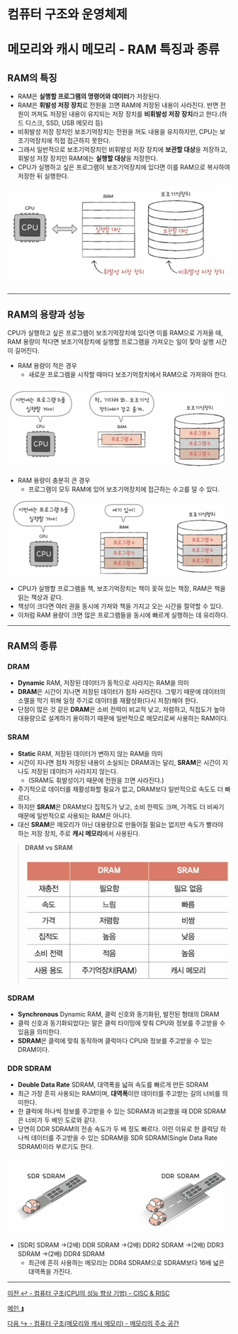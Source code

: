 # 컴퓨터 구조와 운영체제

# 메모리와 캐시 메모리 - RAM 특징과 종류

## RAM의 특징

- RAM은 **실행할 프로그램의 명령어와 데이터**가 저장된다.
- RAM은 **휘발성 저장 장치**로 전원을 끄면 RAM에 저장된 내용이 사라진다. 반면 전원이 꺼져도 저장된 내용이 유지되는 저장 장치를 **비휘발성 저장 장치**라고 한다.(하드 디스크, SSD, USB 메모리 등)
- 비휘발성 저장 장치인 보조기억장치는 전원을 꺼도 내용을 유지하지만, CPU는 보조기억장치에 직접 접근하지 못한다.
- 그래서 일반적으로 보조기억장치인 비휘발성 저장 장치에 **보관할 대상**을 저장하고, 휘발성 저장 장치인 RAM에는 **실행할 대상**을 저장한다.
- CPU가 실행하고 싶은 프로그램이 보조기억장치에 있다면 이를 RAM으로 복사하여 저장한 뒤 실행한다.

![img.png](image/img.png)

---

## RAM의 용량과 성능

CPU가 실행하고 싶은 프로그램이 보조기억장치에 있다면 이를 RAM으로 가져올 때, RAM 용량이 적다면 보조기억장치에 실행할 프로그램을 가져오는 일이 잦아 실행 시간이 길어진다.

- RAM 용량이 적은 경우
  - 새로운 프로그램을 시작할 때마다 보조기억장치에서 RAM으로 가져와야 한다.

![img_1.png](image/img_1.png)

- RAM 용량이 충분히 큰 경우
  - 프로그램이 모두 RAM에 있어 보조기억장치에 접근하는 수고를 덜 수 있다.

![img_2.png](image/img_2.png)

- CPU가 실행할 프로그램을 책, 보조기억장치는 책이 꽂혀 있는 책장, RAM은 책을 읽는 책상과 같다.
- 책상이 크다면 여러 권을 동시에 가져와 책을 가지고 오는 시간을 절약할 수 있다.
- 이처럼 RAM 용량이 크면 많은 프로그램들을 동시에 빠르게 실행하는 데 유리하다.

---

## RAM의 종류

### DRAM

- **Dynamic** RAM, 저장된 데이터가 동적으로 사라지는 RAM을 의미
- **DRAM**은 시간이 지나면 저장된 데이터가 점차 사라진다. 그렇기 때문에 데이터의 소멸을 막기 위해 일정 주기로 데이터를 재활성화(다시 저장)해야 한다.
- 단점이 많은 것 같은 **DRAM**은 소비 전력이 비교적 낮고, 저렴하고, 직접도가 높아 대용량으로 설계하기 용이하기 때문에 일반적으로 메모리로써 사용하는 RAM이다.

### SRAM

- **Static** RAM, 저장된 데이터가 변하지 않는 RAM을 의미
- 시간이 지나면 점차 저장된 내용이 소실되는 DRAM과는 달리, **SRAM**은 시간이 지나도 저장된 데이터가 사라지지 않는다.
  - (SRAM도 휘발성이기 때문에 전원을 끄면 사라진다.)
- 주기적으로 데이터를 재활성화할 필요가 없고, DRAM보다 일반적으로 속도도 더 빠르다.
- 하지만 **SRAM**은 DRAM보다 집적도가 낮고, 소비 전력도 크며, 가격도 더 비싸기 때문에 일반적으로 사용되는 RAM은 아니다.
- 대신 **SRAM**은 메모리가 아닌 대용량으로 만들어질 필요는 없지만 속도가 빨라야 하는 저장 장치, 주로 **캐시 메모리**에서 사용된다.

> **DRAM vs SRAM**
>
> ![img_3.png](image/img_3.png)

### SDRAM

- **Synchronous** Dynamic RAM, 클럭 신호와 동기화된, 발전된 형태의 DRAM
- 클럭 신호과 동기화되었다는 말은 클럭 타이밍에 맞춰 CPU와 정보를 주고받을 수 있음을 의미한다.
- **SDRAM**은 클럭에 맞춰 동작하며 클럭마다 CPU와 정보를 주고받을 수 있는 DRAM이다.

### DDR SDRAM

- **Double Data Rate** SDRAM, 대역폭을 넓혀 속도를 빠르게 만든 SDRAM
- 최근 가장 흔히 사용되는 RAM이며, **대역폭**이란 데이터를 주고받는 길의 너비를 의미한다.
- 한 클럭에 하나씩 정보를 주고받을 수 있는 SDRAM과 비교했을 때 DDR SDRAM은 너비가 두 배인 도로와 같다.
- 당연히 DDR SDRAM의 전송 속도가 두 배 정도 빠르다. 이런 이유로 한 클럭당 하나씩 데이터를 주고받을 수 있는 SDRAM을 SDR SDRAM(Single Data Rate SDRAM)이라 부르기도 한다.

![img_4.png](image/img_4.png)

- [SDR] SDRAM ->(2배) DDR SDRAM ->(2배) DDR2 SDRAM ->(2배) DDR3 SDRAM ->(2배) DDR4 SDRAM
  - 최근에 흔히 사용하는 메모리는 DDR4 SDRAM으로 SDRAM보다 16배 넓은 대역폭을 가진다.

---

[이전 ↩️ - 컴퓨터 구조(CPU의 성능 향상 기법) - CISC & RISC](https://github.com/genesis12345678/TIL/blob/main/cs/cpu/CISC.md)

[메인 ⏫](https://github.com/genesis12345678/TIL/blob/main/cs/Main.md)

[다음 ↪️ - 컴퓨터 구조(메모리와 캐시 메모리) - 메모리의 주소 공간](https://github.com/genesis12345678/TIL/blob/main/cs/memory/Address.md)